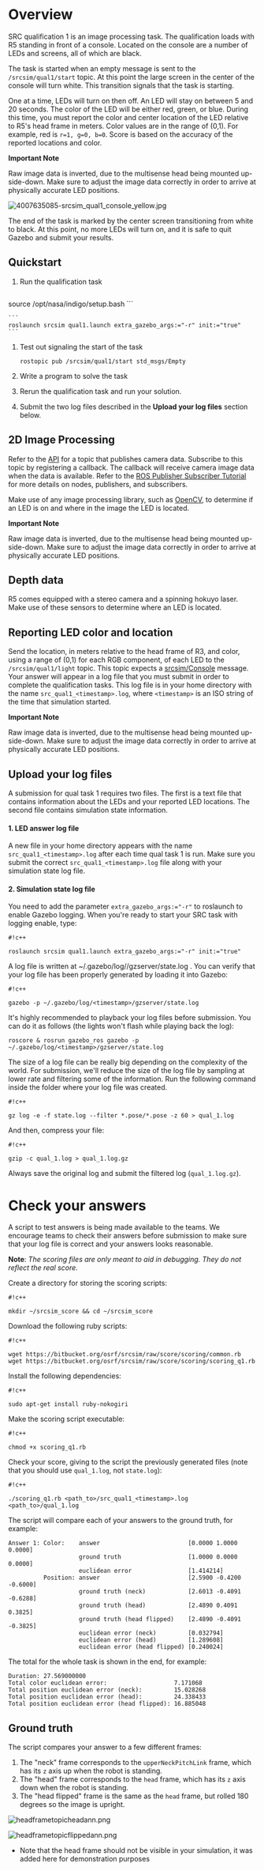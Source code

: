 # Overview

SRC qualification 1 is an image processing task. The qualification loads with R5 standing in front of a console. Located on the console are a number of LEDs and screens, all of which are black. 

The task is started when an empty message is sent to the `/srcsim/qual1/start` topic. At this point the large screen in the center of the console will turn white. This transition signals that the task is starting.

One at a time, LEDs will turn on then off. An LED will stay on between 5 and 20 seconds. The color of the LED will be either red, green, or blue. During this time, you must report the color and center location of the LED relative to R5's head frame in meters. Color values are in the range of (0,1). For example, red is `r=1, g=0, b=0`. Score is based on the accuracy of the reported locations and color.

**Important Note**

Raw image data is inverted, due to the multisense head being mounted up-side-down. Make sure to adjust the image data correctly in order to arrive at physically accurate LED positions.


![4007635085-srcsim_qual1_console_yellow.jpg](https://bitbucket.org/repo/xEbAAe/images/3389508772-4007635085-srcsim_qual1_console_yellow.jpg)

The end of the task is marked by the center screen transitioning from white to black. At this point, no more LEDs will turn on, and it is safe to quit Gazebo and submit your results.

## Quickstart


1. Run the qualification task

    ```
source /opt/nasa/indigo/setup.bash
    ```

    ```
    roslaunch srcsim qual1.launch extra_gazebo_args:="-r" init:="true"
    ```

1. Test out signaling the start of the task

    ```
    rostopic pub /srcsim/qual1/start std_msgs/Empty
    ```

1. Write a program to solve the task

1. Rerun the qualification task and run your solution.

1. Submit the two log files described in the **Upload your log files** section below.

## 2D Image Processing

Refer to the [API](https://bitbucket.org/osrf/srcsim/wiki/api) for a topic that publishes camera data. Subscribe to this topic by registering a callback. The callback will receive camera image data when the data is available. Refer to the [ROS Publisher Subscriber Tutorial](http://wiki.ros.org/ROS/Tutorials/WritingPublisherSubscriber%28c%2B%2B%29) for more details on nodes, publishers, and subscribers.

Make use of any image processing library, such as [OpenCV](http://opencv.org), to determine if an LED is on and where in the image the LED is located.

**Important Note**

Raw image data is inverted, due to the multisense head being mounted up-side-down. Make sure to adjust the image data correctly in order to arrive at physically accurate LED positions.

## Depth data

R5 comes equipped with a stereo camera and a spinning hokuyo laser. Make use of these sensors to determine where an LED is located.

## Reporting LED color and location

Send the location, in meters relative to the head frame of R3, and color, using a range of (0,1) for each RGB component, of each LED to the `/srcsim/qual1/light` topic. This topic expects a [srcsim/Console](https://bitbucket.org/osrf/srcsim/src/56895b58f7654df5a54934c562591020a558fde7/msg/Console.msg?at=default&fileviewer=file-view-default) message. Your answer will appear in a log file that you must submit in order to complete the qualification tasks. This log file is in your home directory with the name `src_qual1_<timestamp>.log`, where `<timestamp>` is an ISO string of the time that simulation started.

**Important Note**

Raw image data is inverted, due to the multisense head being mounted up-side-down. Make sure to adjust the image data correctly in order to arrive at physically accurate LED positions.


## Upload your log files

A submission for qual task 1 requires two files. The first is a text file that contains information about the LEDs and your reported LED locations. The second file contains simulation state information.

#### 1. LED answer log file

A new file in your home directory appears with the name `src_qual1_<timestamp>.log` after each time qual task 1 is run. Make sure you submit the correct `src_qual1_<timestamp>.log` file along with your simulation state log file.

#### 2. Simulation state log file

You need to add the parameter `extra_gazebo_args:="-r"` to roslaunch to enable Gazebo logging. When you're ready to start your SRC task with logging enable, type:


```
#!c++

roslaunch srcsim qual1.launch extra_gazebo_args:="-r" init:="true"
```

A log file is written at ~/.gazebo/log/<timestamp>/gzserver/state.log . You can verify that your log file has been properly generated by loading it into Gazebo:

```
#!c++

gazebo -p ~/.gazebo/log/<timestamp>/gzserver/state.log
```

It's highly recommended to playback your log files before submission. 
You can do it as follows (the lights won't flash while playing back the log):

~~~
roscore & rosrun gazebo_ros gazebo -p ~/.gazebo/log/<timestamp>/gzserver/state.log 
~~~

The size of a log file can be really big depending on the complexity of the world. For submission, we'll reduce the size of the log file by sampling at lower rate and filtering some of the information. Run the following command inside the folder where your log file was created. 


```
#!c++

gz log -e -f state.log --filter *.pose/*.pose -z 60 > qual_1.log
```

And then, compress your file:

```
#!c++

gzip -c qual_1.log > qual_1.log.gz
```

Always save the original log and submit the filtered log (`qual_1.log.gz`).

# Check your answers

A script to test answers is being made available to the teams. We encourage teams to check their answers before submission to make sure that your log file is correct and your answers looks reasonable.

**Note**: *The scoring files are only meant to aid in debugging. They do not reflect the real score.*

Create a directory for storing the scoring scripts:


```
#!c++

mkdir ~/srcsim_score && cd ~/srcsim_score
```


Download the following ruby scripts:


```
#!c++

wget https://bitbucket.org/osrf/srcsim/raw/score/scoring/common.rb
wget https://bitbucket.org/osrf/srcsim/raw/score/scoring/scoring_q1.rb
```

Install the following dependencies:


```
#!c++

sudo apt-get install ruby-nokogiri
```


Make the scoring script executable:


```
#!c++

chmod +x scoring_q1.rb
```

Check your score, giving to the script the previously generated files
(note that you should use `qual_1.log`, not `state.log`):


```
#!c++

./scoring_q1.rb <path_to>/src_qual1_<timestamp>.log <path_to>/qual_1.log

```

The script will compare each of your answers to the ground truth, for example:

~~~
Answer 1: Color:    answer                         [0.0000 1.0000 0.0000]
                    ground truth                   [1.0000 0.0000 0.0000]
                    euclidean error                [1.414214]
          Position: answer                         [2.5900 -0.4200 -0.6000]
                    ground truth (neck)            [2.6013 -0.4091 -0.6288]
                    ground truth (head)            [2.4890 0.4091 0.3825]
                    ground truth (head flipped)    [2.4890 -0.4091 -0.3825]
                    euclidean error (neck)         [0.032794]
                    euclidean error (head)         [1.289608]
                    euclidean error (head flipped) [0.240024]
~~~

The total for the whole task is shown in the end, for example:

~~~
Duration: 27.569000000
Total color euclidean error:                   7.171068
Total position euclidean error (neck):         15.028268
Total position euclidean error (head):         24.338433
Total position euclidean error (head flipped): 16.885048
~~~

## Ground truth

The script compares your answer to a few different frames:

1. The "neck" frame corresponds to the `upperNeckPitchLink` frame, which has its `z` axis up when the robot is standing.
1. The "head" frame corresponds to the `head` frame, which has its `z` axis down when the robot is standing.
1. The "head flipped" frame is the same as the `head` frame, but rolled 180 degrees so the image is upright.

![headframetopicheadann.png](https://bitbucket.org/repo/xEbAAe/images/3315428679-headframetopicheadann.png)

![headframetopicflippedann.png](https://bitbucket.org/repo/xEbAAe/images/2957401953-headframetopicflippedann.png)

* Note that the head frame should not be visible in your simulation, it was added here for demonstration purposes